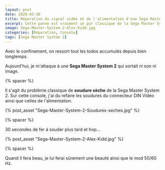 ```yaml
---
layout: post
date: 2020-03-30
title: Réparation du signal vidéo et de l'alimentation d'une Sega Master System 2
excerpt: Cette panne est vraiment un pur classique de la Sega Master System 2, et sa réparation prend 5 minutes !
image: Sega-Master-System-2-Alex-Kidd.jpg
categories: [Réparation, Console]
tags: [Sega Master System 2]
---
```


Avec le confinement, on ressort tout les todos accumulés depuis bien longtemps.

Aujourd'hui, je m'attaque à une **Sega Master System 2** qui sortait ni son ni image.

{% spacer %}

Il s'agit du problème classique de **soudure sèche** de la Sega Master System 2. Sur cette console, j'ai du refaire les soudures du connecteur DIN Vidéo ainsi que celles de l'alimentation.

{% post_asset "Sega-Master-System-2-Soudures-seches.jpg" %}

{% spacer %}

30 secondes de fer à souder plus tard et hop...

{% post_asset "Sega-Master-System-2-Alex-Kidd.jpg" %}

{% spacer %}

Quand il fera beau, je lui ferai sûrement une beauté ainsi que le mod 50/60 Hz.

